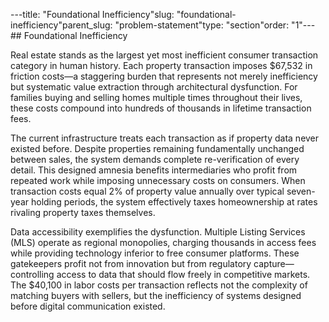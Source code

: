 ---title: "Foundational Inefficiency"slug: "foundational-inefficiency"parent_slug: "problem-statement"type: "section"order: "1"---
\## Foundational Inefficiency

Real estate stands as the largest yet most inefficient consumer
transaction category in human history. Each property transaction imposes
$67,532 in friction costs—a staggering burden that represents not merely
inefficiency but systematic value extraction through architectural
dysfunction. For families buying and selling homes multiple times
throughout their lives, these costs compound into hundreds of thousands
in lifetime transaction fees.

The current infrastructure treats each transaction as if property data
never existed before. Despite properties remaining fundamentally
unchanged between sales, the system demands complete re-verification of
every detail. This designed amnesia benefits intermediaries who profit
from repeated work while imposing unnecessary costs on consumers. When
transaction costs equal 2% of property value annually over typical
seven-year holding periods, the system effectively taxes homeownership
at rates rivaling property taxes themselves.

Data accessibility exemplifies the dysfunction. Multiple Listing
Services (MLS) operate as regional monopolies, charging thousands in
access fees while providing technology inferior to free consumer
platforms. These gatekeepers profit not from innovation but from
regulatory capture—controlling access to data that should flow freely in
competitive markets. The $40,100 in labor costs per transaction reflects
not the complexity of matching buyers with sellers, but the inefficiency
of systems designed before digital communication existed.
